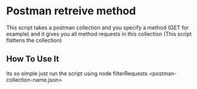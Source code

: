 
# Postman retreive method

This script takes a postman collection and you specify a method (GET for example) and it gives you all method requests in this collection (This script flattens the collection)

## How To Use It
Its so simple just run the script using node filterRequests <postman-collection-name.json> <new-collection-name>    